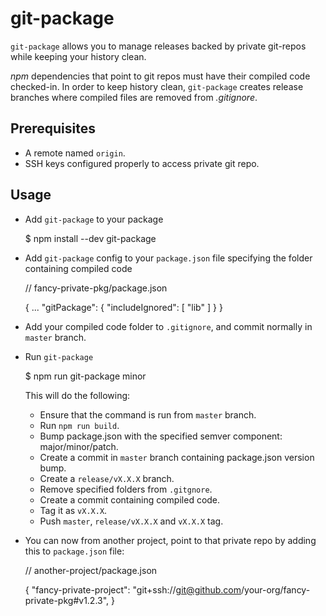 # git-package

`git-package` allows you to manage releases backed by private git-repos while
keeping your history clean.

*npm* dependencies that point to git repos must have their compiled code
checked-in. In order to keep history clean, `git-package` creates release
branches where compiled files are removed from _.gitignore_.

## Prerequisites

* A remote named `origin`.
* SSH keys configured properly to access private git repo.

## Usage

* Add `git-package` to your package

    $ npm install --dev git-package

* Add `git-package` config to your `package.json` file specifying the folder
  containing compiled code

    // fancy-private-pkg/package.json

    {
      ...
      "gitPackage": {
        "includeIgnored": [ "lib" ]
      }
    }

* Add your compiled code folder to `.gitignore`, and commit normally in `master` branch.

* Run `git-package`

    $ npm run git-package minor

  This will do the following:

    * Ensure that the command is run from `master` branch.
    * Run `npm run build`.
    * Bump package.json with the specified semver component: major/minor/patch.
    * Create a commit in `master` branch containing package.json version bump.
    * Create a `release/vX.X.X` branch.
    * Remove specified folders from `.gitgnore`.
    * Create a commit containing compiled code.
    * Tag it as `vX.X.X`.
    * Push `master`, `release/vX.X.X` and `vX.X.X` tag.

* You can now from another project, point to that private repo by adding this to `package.json` file:

    // another-project/package.json

    {
      "fancy-private-project": "git+ssh://git@github.com/your-org/fancy-private-pkg#v1.2.3",
    }
